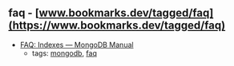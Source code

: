 faq - [www.bookmarks.dev/tagged/faq](https://www.bookmarks.dev/tagged/faq) 
---
* [FAQ: Indexes — MongoDB Manual](https://docs.mongodb.com/manual/faq/indexes/)
    * tags: [mongodb](../tags/mongodb.md), [faq](../tags/faq.md)
